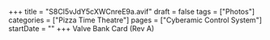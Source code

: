 +++
title = "S8CI5vJdY5cXWCnreE9a.avif"
draft = false
tags = ["Photos"]
categories = ["Pizza Time Theatre"]
pages = ["Cyberamic Control System"]
startDate = ""
+++
Valve Bank Card (Rev A)
